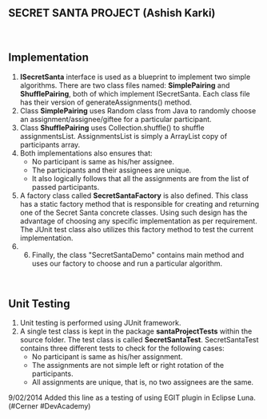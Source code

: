 SECRET SANTA PROJECT (Ashish Karki)
--------------------------------
<br>

Implementation
-------------

1. <b>ISecretSanta</b> interface is used as a blueprint to implement two simple algorithms. There are two class files named: <b>SimplePairing</b> and <b>ShufflePairing</b>, both of which implement ISecretSanta. Each class file has their version of generateAssignments() method.
2. Class <b>SimplePairing</b> uses Random class from Java to randomly choose an assignment/assignee/giftee for a particular participant. 
3. Class <b>ShufflePairing</b> uses Collection.shuffle() to shuffle assignmentsList. AssignmentsList is simply a ArrayList copy of participants array.
4. Both implementations also ensures that: 
    + No participant is same as his/her assignee.  
    + The participants and their assignees are unique. 
    + It also logically follows that all the assignments are from the list of passed participants.
5. A factory class called <b>SecretSantaFactory</b> is also defined. This class has a static factory method that is responsible for creating and returning one of the Secret Santa concrete classes. Using such design has the advantage of choosing any specific implementation as per requirement. The JUnit test class also utilizes this factory method to test the current implementation.
6. 6. Finally, the class "SecretSantaDemo" contains main method and uses our factory to choose and run a particular algorithm.
<br>

Unit Testing
------------
1. Unit testing is performed using JUnit framework.
2. A single test class is kept in the package <b>santaProjectTests</b> within the source folder. The test class is called <b>SecretSantaTest</b>. SecretSantaTest contains three different tests to check for the following cases:
    + No participant is same as his/her assignment.
    + The assignments are not simple left or right rotation of the participants.
    + All assignments are unique, that is, no two assignees are the same.

9/02/2014 Added this line as a testing of using EGIT plugin in Eclipse Luna. (#Cerner #DevAcademy)